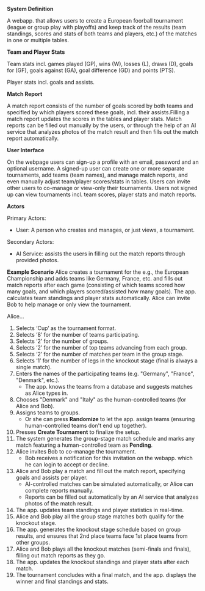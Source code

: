 **System Definition**

A webapp. that allows users to create a European foorball tournament (league or group play with playoffs) and keep track of the results (team standings, scores and stats of both teams and players, etc.) of the matches in one or multiple tables. 

**Team and Player Stats**

Team stats incl. games played (GP), wins (W), losses (L), draws (D), goals for (GF), goals against (GA), goal difference (GD) and points (PTS).

Player stats incl. goals and assists.

**Match Report**

A match report consists of the number of goals scored by both teams and specified by which players scored these goals, incl. their assists.Filling a match report updates the scores in the tables and player stats. Match reports can be filled out manually by the users, or through the help of an AI service that analyzes photos of the match result and then fills out the match report automatically.

**User Interface**

On the webpage users can sign-up a profile with an email, password and an optional username. A signed-up user can create one or more separate tournaments, add teams (team names), and manage match reports, and even manually adjust team/player scores/stats in tables. Users can invite other users to co-manage or view-only their tournaments. Users not signed up can view tournaments incl. team scores, player stats and match reports.

**Actors**

Primary Actors:
- User: A person who creates and manages, or just views, a tournament.

Secondary Actors:
- AI Service: assists the users in filling out the match reports through provided photos.

**Example Scenario**
Alice creates a tournament for the e.g., the European Championship and adds teams like Germany, France, etc. and fills out match reports after each game (consisting of which teams scored how many goals, and which players scored/assisted how many goals). The app. calculates team standings and player stats automatically. Alice can invite Bob to help manage or only view the tournament.


Alice...
1. Selects ‘Cup’ as the tournament format.  
2. Selects ‘8’ for the number of teams participating.  
3. Selects ‘2’ for the number of groups.  
4. Selects ‘2’ for the number of top teams advancing from each group.  
5. Selects ‘2’ for the number of matches per team in the group stage.  
6. Selects ‘1’ for the number of legs in the knockout stage (final is always a single match).  
7. Enters the names of the participating teams (e.g. "Germany", "France", "Denmark", etc.).  
   - The app. knows the teams from a database and suggests matches as Alice types in.  
8. Chooses "Denmark" and "Italy" as the human-controlled teams (for Alice and Bob).  
9. Assigns teams to groups.  
   - Or she can press **Randomize** to let the app. assign teams (ensuring human-controlled teams don't end up together).  
10. Presses **Create Tournament** to finalize the setup.  
11. The system generates the group-stage match schedule and marks any match featuring a human-controlled team as **Pending**.
12. Alice invites Bob to co-manage the tournament.  
    - Bob receives a notification for this invitation on the webapp. which he can login to accept or decline.
13. Alice and Bob play a match and fill out the match report, specifying goals and assists per player.  
    - AI-controlled matches can be simulated automatically, or Alice can complete reports manually.
    - Reports can be filled out automatically by an AI service that analyzes photos of the match result.  
14. The app. updates team standings and player statistics in real-time.
15. Alice and Bob play all the group stage matches both qualify for the knockout stage.
16. The app. generates the knockout stage schedule based on group results, and ensures that 2nd place teams face 1st place teams from other groups.
17. Alice and Bob plays all the knockout matches (semi-finals and finals), filling out match reports as they go.
18. The app. updates the knockout standings and player stats after each match.
19. The tournament concludes with a final match, and the app. displays the winner and final standings and stats.

